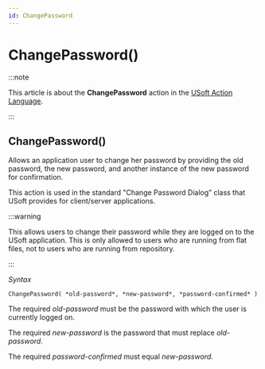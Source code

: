 ```yaml
---
id: ChangePassword
---
```


# ChangePassword()




:::note

This article is about the **ChangePassword** action in the [USoft Action Language](/docs/Task_flow/Action_Language_reference/USoft_Action_Language.md).

:::

## **ChangePassword()**

Allows an application user to change her password by providing the old password, the new password, and another instance of the new password for confirmation.

This action is used in the standard "Change Password Dialog” class that USoft provides for client/server applications.


:::warning

This allows users to change their password while they are logged on to the USoft application.
This is only allowed to users who are running from flat files, not to users who are running from repository.

:::

*Syntax*

```
ChangePassword( *old-password*, *new-password*, *password-confirmed* )
```

The required *old-password* must be the password with which the user is currently logged on.

The required *new-password* is the password that must replace *old-password*.

The required *password-confirmed* must equal *new-password.*